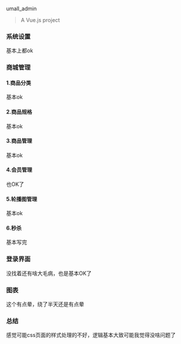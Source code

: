 umall_admin

> A Vue.js project

### 系统设置

基本上都ok

### 商城管理

#### 1.商品分类

基本ok

#### 2.商品规格

基本ok

#### 3.商品管理

基本ok

#### 4.会员管理

也OK了

#### 5.轮播图管理

基本ok

#### 6.秒杀

基本写完

### 登录界面

没找着还有啥大毛病，也是基本OK了

### 图表

这个有点晕，绕了半天还是有点晕

### 总结

感觉可能css页面的样式处理的不好，逻辑基本大致可能我觉得没啥问题了

